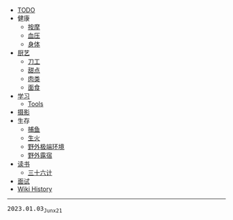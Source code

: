 - [TODO](/TODO)
- 健康
  - [按摩](/0094_健康_按摩)
  - [血压](/0088_健康_血压)
  - [身体](/0087_健康_身体)
- [厨艺](/0084_厨艺)
  - [刀工](/0085_厨艺_刀工)
  - [甜点](/0076_厨艺_甜点)
  - [肉类](/0086_厨艺_肉类)
  - [面食](/0079_厨艺_面食)
- [学习](/0082_学习)
  - [Tools](/0083_学习_Tools)
- [摄影](/0089_摄影)
- 生存
  - [捕鱼](/0073_生存_捕鱼)
  - [生火](/0093_生存_生火)
  - [野外极端环境](/0072_生存_野外极端环境)
  - [野外露宿](/0074_生存_野外露宿)
- [读书](/0095_读书)
  - [三十六计](/0081_读书_三十六计)
- [面试](/0075_面试)
- [Wiki History](/hist)

---
<kbd>2023.01.03<sub>Junx21</sub></kbd>
